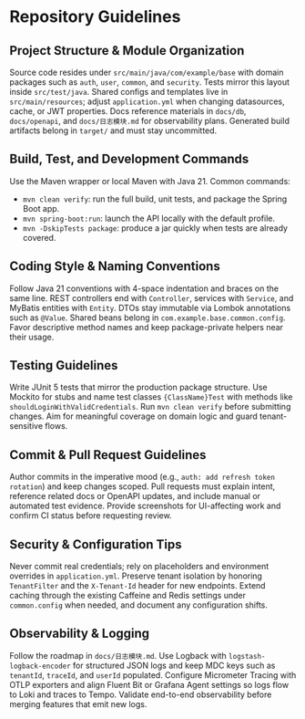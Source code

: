 # Repository Guidelines

## Project Structure & Module Organization
Source code resides under `src/main/java/com/example/base` with domain packages such as `auth`, `user`, `common`, and `security`. Tests mirror this layout inside `src/test/java`. Shared configs and templates live in `src/main/resources`; adjust `application.yml` when changing datasources, cache, or JWT properties. Docs reference materials in `docs/db`, `docs/openapi`, and `docs/日志模块.md` for observability plans. Generated build artifacts belong in `target/` and must stay uncommitted.

## Build, Test, and Development Commands
Use the Maven wrapper or local Maven with Java 21. Common commands:
- `mvn clean verify`: run the full build, unit tests, and package the Spring Boot app.
- `mvn spring-boot:run`: launch the API locally with the default profile.
- `mvn -DskipTests package`: produce a jar quickly when tests are already covered.

## Coding Style & Naming Conventions
Follow Java 21 conventions with 4-space indentation and braces on the same line. REST controllers end with `Controller`, services with `Service`, and MyBatis entities with `Entity`. DTOs stay immutable via Lombok annotations such as `@Value`. Shared beans belong in `com.example.base.common.config`. Favor descriptive method names and keep package-private helpers near their usage.

## Testing Guidelines
Write JUnit 5 tests that mirror the production package structure. Use Mockito for stubs and name test classes `{ClassName}Test` with methods like `shouldLoginWithValidCredentials`. Run `mvn clean verify` before submitting changes. Aim for meaningful coverage on domain logic and guard tenant-sensitive flows.

## Commit & Pull Request Guidelines
Author commits in the imperative mood (e.g., `auth: add refresh token rotation`) and keep changes scoped. Pull requests must explain intent, reference related docs or OpenAPI updates, and include manual or automated test evidence. Provide screenshots for UI-affecting work and confirm CI status before requesting review.

## Security & Configuration Tips
Never commit real credentials; rely on placeholders and environment overrides in `application.yml`. Preserve tenant isolation by honoring `TenantFilter` and the `X-Tenant-Id` header for new endpoints. Extend caching through the existing Caffeine and Redis settings under `common.config` when needed, and document any configuration shifts.

## Observability & Logging
Follow the roadmap in `docs/日志模块.md`. Use Logback with `logstash-logback-encoder` for structured JSON logs and keep MDC keys such as `tenantId`, `traceId`, and `userId` populated. Configure Micrometer Tracing with OTLP exporters and align Fluent Bit or Grafana Agent settings so logs flow to Loki and traces to Tempo. Validate end-to-end observability before merging features that emit new logs.
